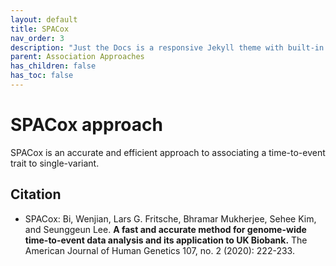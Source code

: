 ```yaml
---
layout: default
title: SPACox
nav_order: 3
description: "Just the Docs is a responsive Jekyll theme with built-in search that is easily customizable and hosted on GitHub Pages."
parent: Association Approaches
has_children: false
has_toc: false
---
```


# SPACox approach 

SPACox is an accurate and efficient approach to associating a time-to-event trait to single-variant.

## Citation

- SPACox: Bi, Wenjian, Lars G. Fritsche, Bhramar Mukherjee, Sehee Kim, and Seunggeun Lee. **A fast and accurate method for genome-wide time-to-event data analysis and its application to UK Biobank.** The American Journal of Human Genetics 107, no. 2 (2020): 222-233.



